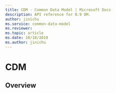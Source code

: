 ```yaml
---
title: CDM - Common Data Model | Microsoft Docs
description: API reference for 0.9 OM.
author: jinichu
ms.service: common-data-model
ms.reviewer: 
ms.topic: article
ms.date: 10/18/2019
ms.author: jinichu
---
```


# CDM

## Overview
